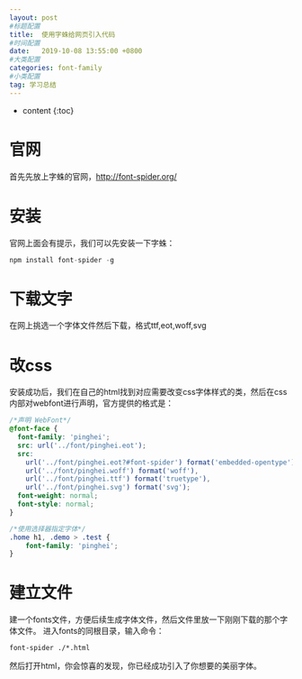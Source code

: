 ```yaml
---
layout: post
#标题配置
title:  使用字蛛给网页引入代码
#时间配置
date:   2019-10-08 13:55:00 +0800
#大类配置
categories: font-family
#小类配置
tag: 学习总结
---
```


* content
{:toc}

官网
======

首先先放上字蛛的官网，http://font-spider.org/

安装
======
官网上面会有提示，我们可以先安装一下字蛛：
```node.js
npm install font-spider -g
```

下载文字
======

在网上挑选一个字体文件然后下载，格式ttf,eot,woff,svg

改css
======
安装成功后，我们在自己的html找到对应需要改变css字体样式的类，然后在css内部对webfont进行声明，官方提供的格式是：
```css
/*声明 WebFont*/
@font-face {
  font-family: 'pinghei';
  src: url('../font/pinghei.eot');
  src:
    url('../font/pinghei.eot?#font-spider') format('embedded-opentype'),
    url('../font/pinghei.woff') format('woff'),
    url('../font/pinghei.ttf') format('truetype'),
    url('../font/pinghei.svg') format('svg');
  font-weight: normal;
  font-style: normal;
}

/*使用选择器指定字体*/
.home h1, .demo > .test {
    font-family: 'pinghei';
}

```

建立文件
======
建一个fonts文件，方便后续生成字体文件，然后文件里放一下刚刚下载的那个字体文件。
进入fonts的同根目录，输入命令：
```
font-spider ./*.html 
```

然后打开html，你会惊喜的发现，你已经成功引入了你想要的美丽字体。
